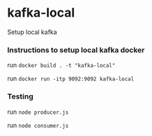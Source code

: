# kafka-local
Setup local kafka 

### Instructions to setup local kafka docker
run `docker build . -t "kafka-local"` 

run `docker run -itp 9092:9092 kafka-local`

### Testing

 run `node producer.js`
 
 run `node consumer.js`


